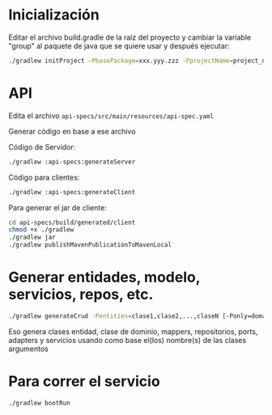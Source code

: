 # Inicialización

Editar el archivo build.gradle de la raíz del proyecto y cambiar la variable "group"
al paquete de java que se quiere usar y después ejecutar:

```bash
./gradlew initProject -PbasePackage=xxx.yyy.zzz -PprojectName=project_name_here
```

# API

Edita el archivo `api-specs/src/main/resources/api-spec.yaml`

Generar código en base a ese archivo

Código de Servidor:

```bash
./gradlew :api-specs:generateServer
```

Código para clientes:

```bash
./gradlew :api-specs:generateClient
```

Para generar el jar de cliente:

```bash
cd api-specs/build/generated/client
chmod +x ./gradlew
./gradlew jar
./gradlew publishMavenPublicationToMavenLocal
```

# Generar entidades, modelo, servicios, repos, etc.

```bash
./gradlew generateCrud -Pentities=clase1,clase2,...,claseN [-Ponly=domain|app|infra] [-PbasePackage=xxx.yyy.zzz]
```

Eso genera clases entidad, clase de dominio, mappers, repositorios, ports, adapters y servicios usando como base el(los)
nombre(s) de las clases argumentos

# Para correr el servicio

```bash
./gradlew bootRun
```